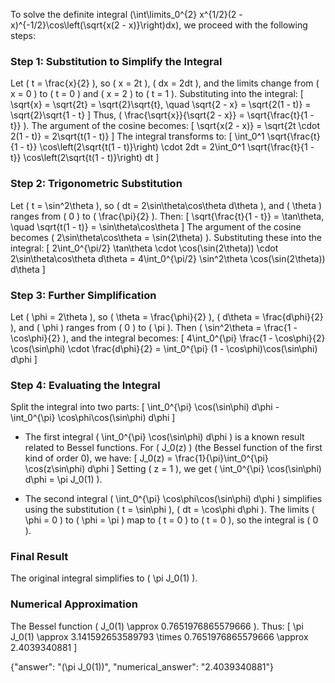 

To solve the definite integral \(\int\limits_0^{2} x^{1/2}(2 - x)^{-1/2}\cos\left(\sqrt{x(2 - x)}\right)dx\), we proceed with the following steps:

### Step 1: Substitution to Simplify the Integral
Let \( t = \frac{x}{2} \), so \( x = 2t \), \( dx = 2dt \), and the limits change from \( x = 0 \) to \( t = 0 \) and \( x = 2 \) to \( t = 1 \). Substituting into the integral:
\[
\sqrt{x} = \sqrt{2t} = \sqrt{2}\sqrt{t}, \quad \sqrt{2 - x} = \sqrt{2(1 - t)} = \sqrt{2}\sqrt{1 - t}
\]
Thus, \( \frac{\sqrt{x}}{\sqrt{2 - x}} = \sqrt{\frac{t}{1 - t}} \). The argument of the cosine becomes:
\[
\sqrt{x(2 - x)} = \sqrt{2t \cdot 2(1 - t)} = 2\sqrt{t(1 - t)}
\]
The integral transforms to:
\[
\int_0^1 \sqrt{\frac{t}{1 - t}} \cos\left(2\sqrt{t(1 - t)}\right) \cdot 2dt = 2\int_0^1 \sqrt{\frac{t}{1 - t}} \cos\left(2\sqrt{t(1 - t)}\right) dt
\]

### Step 2: Trigonometric Substitution
Let \( t = \sin^2\theta \), so \( dt = 2\sin\theta\cos\theta d\theta \), and \( \theta \) ranges from \( 0 \) to \( \frac{\pi}{2} \). Then:
\[
\sqrt{\frac{t}{1 - t}} = \tan\theta, \quad \sqrt{t(1 - t)} = \sin\theta\cos\theta
\]
The argument of the cosine becomes \( 2\sin\theta\cos\theta = \sin(2\theta) \). Substituting these into the integral:
\[
2\int_0^{\pi/2} \tan\theta \cdot \cos(\sin(2\theta)) \cdot 2\sin\theta\cos\theta d\theta = 4\int_0^{\pi/2} \sin^2\theta \cos(\sin(2\theta)) d\theta
\]

### Step 3: Further Simplification
Let \( \phi = 2\theta \), so \( \theta = \frac{\phi}{2} \), \( d\theta = \frac{d\phi}{2} \), and \( \phi \) ranges from \( 0 \) to \( \pi \). Then \( \sin^2\theta = \frac{1 - \cos\phi}{2} \), and the integral becomes:
\[
4\int_0^{\pi} \frac{1 - \cos\phi}{2} \cos(\sin\phi) \cdot \frac{d\phi}{2} = \int_0^{\pi} (1 - \cos\phi)\cos(\sin\phi) d\phi
\]

### Step 4: Evaluating the Integral
Split the integral into two parts:
\[
\int_0^{\pi} \cos(\sin\phi) d\phi - \int_0^{\pi} \cos\phi\cos(\sin\phi) d\phi
\]
- The first integral \( \int_0^{\pi} \cos(\sin\phi) d\phi \) is a known result related to Bessel functions. For \( J_0(z) \) (the Bessel function of the first kind of order 0), we have:
  \[
  J_0(z) = \frac{1}{\pi}\int_0^{\pi} \cos(z\sin\phi) d\phi
  \]
  Setting \( z = 1 \), we get \( \int_0^{\pi} \cos(\sin\phi) d\phi = \pi J_0(1) \).

- The second integral \( \int_0^{\pi} \cos\phi\cos(\sin\phi) d\phi \) simplifies using the substitution \( t = \sin\phi \), \( dt = \cos\phi d\phi \). The limits \( \phi = 0 \) to \( \phi = \pi \) map to \( t = 0 \) to \( t = 0 \), so the integral is \( 0 \).

### Final Result
The original integral simplifies to \( \pi J_0(1) \).

### Numerical Approximation
The Bessel function \( J_0(1) \approx 0.7651976865579666 \). Thus:
\[
\pi J_0(1) \approx 3.141592653589793 \times 0.7651976865579666 \approx 2.4039340881
\]

{"answer": "\(\pi J_0(1)\)", "numerical_answer": "2.4039340881"}
